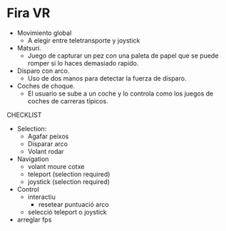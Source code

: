 # Fira VR
- Movimiento global
	- A elegir entre teletransporte y joystick
- Matsuri.
	- Juego de capturar un pez con una paleta de papel que se puede romper si lo haces demasiado rapido.
- Disparo con arco.
	- Uso de dos manos para detectar la fuerza de disparo.
- Coches de choque.
	- El usuario se sube a un coche y lo controla como los juegos de coches de carreras tipicos.



CHECKLIST
- Selection:
	- Agafar peixos
	- Disparar arco
 	- Volant rodar
- Navigation
	- volant moure cotxe
 	- teleport (selection required)
  	- joystick (selection required)
- Control
	- interactiu
 		- resetear puntuació arco
   	- selecció teleport o joystick
- arreglar fps
